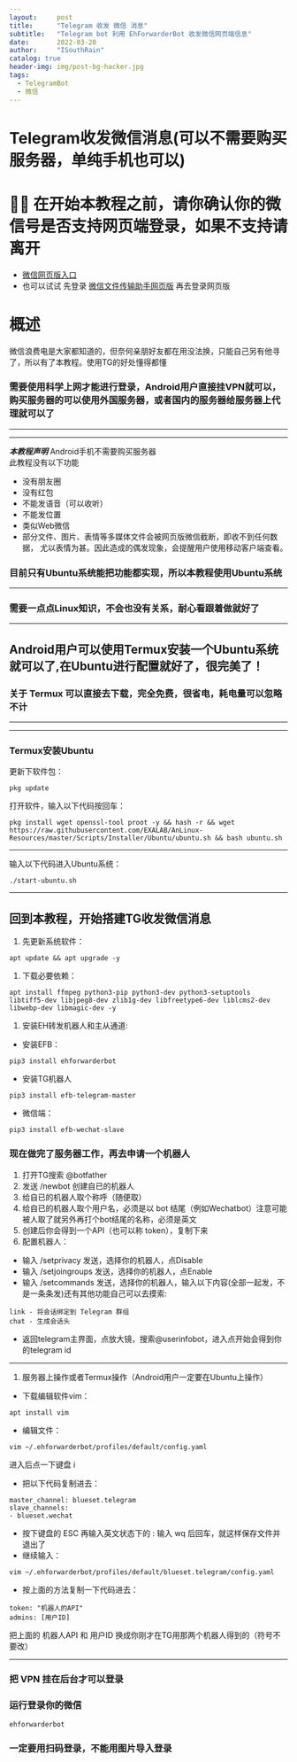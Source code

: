 ```yaml
---
layout:     post
title:      "Telegram 收发 微信 消息"
subtitle:   "Telegram bot 利用 EhForwarderBot 收发微信网页端信息"
date:       2022-03-20
author:     "ISouthRain"
catalog: true
header-img: img/post-bg-hacker.jpg
tags:
  - TelegramBot
  - 微信
---
```


# Telegram收发微信消息(可以不需要购买服务器，单纯手机也可以)

# 📍📍 在开始本教程之前，请你确认你的微信号是否支持网页端登录，如果不支持请离开

* [微信网页版入口](https://wx.qq.com/)
* 也可以试试 先登录 [微信文件传输助手网页版](https://filehelper.weixin.qq.com/) 再去登录网页版

# 概述

微信浪费电是大家都知道的，但奈何亲朋好友都在用没法换，只能自己另有他寻了，所以有了本教程。使用TG的好处懂得都懂



### 需要使用科学上网才能进行登录，Android用户直接挂VPN就可以，购买服务器的可以使用外国服务器，或者国内的服务器给服务器上代理就可以了

---

---

***本教程声明*** Android手机不需要购买服务器  
此教程没有以下功能

- 没有朋友圈
- 没有红包
- 不能发语音（可以收听）
- 不能发位置
- 类似Web微信
- 部分文件、图片、表情等多媒体文件会被网页版微信截断，即收不到任何数据， 尤以表情为甚。因此造成的偶发现象，会提醒用户使用移动客户端查看。

### 目前只有Ubuntu系统能把功能都实现，所以本教程使用Ubuntu系统

---

### 需要一点点Linux知识，不会也没有关系，耐心看跟着做就好了

---

## Android用户可以使用Termux安装一个Ubuntu系统就可以了,在Ubuntu进行配置就好了，很完美了！

### 关于 Termux 可以直接去下载，完全免费，很省电，耗电量可以忽略不计

---

---

### Termux安装Ubuntu

更新下软件包：

```
pkg update
```

打开软件，输入以下代码按回车：

```
pkg install wget openssl-tool proot -y && hash -r && wget https://raw.githubusercontent.com/EXALAB/AnLinux-Resources/master/Scripts/Installer/Ubuntu/ubuntu.sh && bash ubuntu.sh
```

---

输入以下代码进入Ubuntu系统：

```
./start-ubuntu.sh
```

---

## 回到本教程，开始搭建TG收发微信消息

1. 先更新系统软件：

```
apt update && apt upgrade -y
```

1. 下载必要依赖：

```
apt install ffmpeg python3-pip python3-dev python3-setuptools libtiff5-dev libjpeg8-dev zlib1g-dev libfreetype6-dev liblcms2-dev libwebp-dev libmagic-dev -y
```

1. 安装EH转发机器人和主从通道:
- 安装EFB：

```
pip3 install ehforwarderbot
```

- 安装TG机器人

```
pip3 install efb-telegram-master
```

- 微信端：

```
pip3 install efb-wechat-slave
```

### 现在做完了服务器工作，再去申请一个机器人

1. 打开TG搜索 @botfather
2. 发送 /newbot 创建自已的机器人
3. 给自已的机器人取个称呼（随便取）
4. 给自已的机器人取个用户名，必须是以 bot 结尾（例如Wechatbot）注意可能被人取了就另外再打个bot结尾的名称，必须是英文
5. 创建后你会得到一个API（也可以称 token），复制下来
6. 配置机器人：
- 输入 /setprivacy 发送，选择你的机器人，点Disable
- 输入 /setjoingroups 发送，选择你的机器人，点Enable
- 输入 /setcommands 发送，选择你的机器人，输入以下内容(全部一起发，不是一条条发)还有其他功能自己可以去摸索:

```
link - 将会话绑定到 Telegram 群组
chat - 生成会话头
```

- 返回telegram主界面，点放大镜，搜索@userinfobot，进入点开始会得到你的telegram id

---

1. 服务器上操作或者Termux操作（Android用户一定要在Ubuntu上操作）
- 下载编辑软件vim：

```
apt install vim
```

- 编辑文件：

```
vim ~/.ehforwarderbot/profiles/default/config.yaml
```

 进入后点一下键盘 i

- 把以下代码复制进去：

```
master_channel: blueset.telegram
slave_channels:
- blueset.wechat
```

- 按下键盘的 ESC 再输入英文状态下的 :  输入 wq 后回车，就这样保存文件并退出了
- 继续输入：

```
vim ~/.ehforwarderbot/profiles/default/blueset.telegram/config.yaml
```

- 按上面的方法复制一下代码进去：

```
token: "机器人的API"
admins: [用户ID]
```

把上面的 机器人API 和 用户ID 换成你刚才在TG用那两个机器人得到的（符号不要改）

---

### 把 VPN 挂在后台才可以登录

### 运行登录你的微信

```basic
ehforwarderbot
```

### 一定要用扫码登录，不能用图片导入登录
